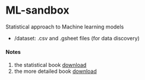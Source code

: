 # ML-sandbox
Statistical approach to Machine learning models

- /dataset: .csv and .gsheet files (for data discovery)




#### Notes

1. the statistical book [download](http://faculty.marshall.usc.edu/gareth-james/ISL/ISLR%20Seventh%20Printing.pdf)
2. the more detailed book [download](https://web.stanford.edu/~hastie/ElemStatLearn/download.html)